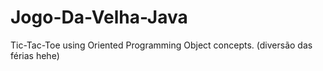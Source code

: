 # Jogo-Da-Velha-Java
Tic-Tac-Toe using Oriented Programming Object concepts.
(diversão das férias hehe)
